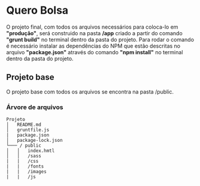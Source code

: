 # Quero Bolsa

O projeto final, com todos os arquivos necessários para coloca-lo em **"produção"**, será construido na pasta **/app** criado a partir do comando **"grunt build"** no terminal dentro da pasta do projeto. Para rodar o comando é necessário instalar as dependências do NPM que estão descritas no arquivo **"package.json"** através do comando **"npm install"** no terminal dentro da pasta do projeto.

## Projeto base

O projeto base com todos os arquivos se encontra na pasta /public. 

### Árvore de arquivos
```
Projeto
│   README.md
│   gruntfile.js   
|	package.json
│	package-lock.json
└─── / public
│   │   index.hmtl
│   │   /sass
|	|	/css
|	|	/fonts
|	|	/images
|	|	/js
```